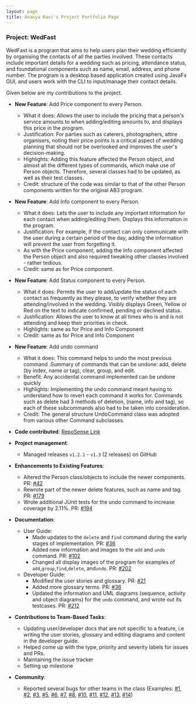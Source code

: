 ```yaml
---
layout: page
title: Ananya Ravi's Project Portfolio Page
---
```


### Project: WedFast

WedFast is a program that aims to help users plan their wedding efficiently by organising
the contacts of all the parties involved. These contacts include important details for a
wedding such as pricing, attendance status, and foundational components such as name, email, address, and phone number. 
The program is a desktop based application created using JavaFx GUI, and users work with the CLI to 
input/manage their contact details.

Given below are my contributions to the project.

* **New Feature**: Add Price component to every Person.
  * What it does: Allows the user to include the pricing that a person's service amounts to when adding/editing
    amounts to, and displays this price in the program.
  * Justification: For parties such as caterers, photographers, attire organisers, noting their price points 
    is a critical aspect of wedding planning that should not be overlooked and improves the user's decision-making.
  * Highlights: Adding this feature affected the Person object, and almost all the different types of commands,
    which make use of Person objects. Therefore, several classes had to be updated, as well as their test classes.
  * Credit: structure of the code was similar to that of the other Person components written for the original AB3 program.   

* **New Feature**: Add Info component to every Person.
  * What it does: Lets the user to include any important information for each contact when adding/editing them. Displays
    this information in the program.
  * Justification: For example, if the contact can only communicate with the user during a certain period of the day,
    adding the information will prevent the user from forgetting it.
  * As with the Price component, adding the Info component affected the Person object
    and also required tweaking other classes involved - rather tedious.
  * Credit: same as for Price component.

* **New Feature**: Add Status component to every Person.
  * What it does: Permits the user to add/update the status of each contact as frequently as they please, to verify
    whether they are attending/involved in the wedding. Visibly displays Green, Yellow or Red on the text to indicate 
    confirmed, pending or declined status.
  * Justification: Allows the user to know at all times who is and is not attending and keep their priorities in check.
  * Highlights: same as for Price and Info Component
  * Credit: same as for Price and Info Component

* **New Feature**: Add undo command
  * What it does: This command helps to undo the most previous command .Summary of commands that can be undone: 
    add, delete (by index, name or tag), clear, group, and edit.
  * Benefit: Any accidental command implemented can be undone quickly
  * Highlights: Implementing the undo command meant having to understand how to revert each command it works for. Commands
    such as delete had 3 methods of deletion, (name, info and tag), so each of these subcommands also had to be taken into
    consideration.
  * Credit: The general structure UndoCommand class was adopted from various other Command subclasses.
    
* **Code contributed**: [RepoSense Link](https://nus-cs2103-ay2122s1.github.io/tp-dashboard/?search=w10-4&sort=groupTitle&sortWithin=title&timeframe=commit&mergegroup=&groupSelect=groupByRepos&breakdown=true&checkedFileTypes=docs~functional-code~test-code~other&since=2021-09-17&tabOpen=true&tabType=authorship&tabAuthor=Banana3021&tabRepo=AY2122S1-CS2103T-W10-4%2Ftp%5Bmaster%5D&authorshipIsMergeGroup=false&authorshipFileTypes=docs~functional-code~test-code&authorshipIsBinaryFileTypeChecked=false)

* **Project management**:
    * Managed releases `v1.2.1` - `v1.3` (2 releases) on GitHub

* **Enhancements to Existing Features**:
    * Altered the Person class/objects to include the newer components. PR: [\#42](https://github.com/AY2122S1-CS2103T-W10-4/tp/pull/42)
    * Rewrote part of the newer delete features, such as name and tag. PR: [\#179](https://github.com/AY2122S1-CS2103T-W10-4/tp/pull/179)   
    * Wrote additional JUnit tests for the undo command to increase coverage by 2.11%. PR: [\#194](https://github.com/AY2122S1-CS2103T-W10-4/tp/pull/194)

* **Documentation**:
  * User Guide:
     * Made updates to the `delete` and `find` command during the early stages of implementation. PR:  [\#36](//github.com/AY2122S1-CS2103T-W10-4/tp/pull/36)
     * Added new information and images to the `add` and `undo` command. PR: [\#102](https://github.com/AY2122S1-CS2103T-W10-4/tp/pull/102)
     * Changed all display images of the program for examples of `add`,`group`,`find`,`delete`, and`undo`.  PR: [\#202](https://github.com/AY2122S1-CS2103T-W10-4/tp/pull/202)
  * Developer Guide:  
     * Modified the user stories and glossary. PR: [\#21](https://github.com/AY2122S1-CS2103T-W10-4/tp/pull/21)
     * Added more glossary terms. PR: [\#36](https://github.com/AY2122S1-CS2103T-W10-4/tp/pull/36)
     * Updated the information and UML diagrams (sequence, activity and object diagrams)
       for the `undo` command, and wrote out its testcases. PR: [\#212](https://github.com/AY2122S1-CS2103T-W10-4/tp/pull/212)
       
* **Contributions to Team-Based Tasks**:
     * Updating user/developer docs that are not specific to a feature, i.e writing the user stories, glossary
       and editing diagrams and content in the developer guide.
     * Helped come up with the type, priority and severity labels for issues and PRs.
     * Maintaining the issue tracker
     * Setting up milestone

* **Community**:
     * Reported several bugs for other teams in the class (Examples: 
       [\#1](https://github.com/Banana3021/ped/issues/1),
       [\#2](https://github.com/Banana3021/ped/issues/2),
       [\#3](https://github.com/Banana3021/ped/issues/3),
       [\#5](https://github.com/Banana3021/ped/issues/5),
       [\#6](https://github.com/Banana3021/ped/issues/6),
       [\#7](https://github.com/Banana3021/ped/issues/7),
       [\#8](https://github.com/Banana3021/ped/issues/8),
       [\#10](https://github.com/Banana3021/ped/issues/10),
       [\#11](https://github.com/Banana3021/ped/issues/11),
       [\#12](https://github.com/Banana3021/ped/issues/12),
       [\#13](https://github.com/Banana3021/ped/issues/13),
       [\#14](https://github.com/Banana3021/ped/issues/14))
